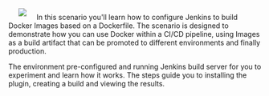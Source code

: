 <img style="float: left; padding:5px 20px 5px 20px" src="https://user-images.githubusercontent.com/21102559/39315185-0d9230fe-4944-11e8-9660-0d23401d30ca.png">

In this scenario you'll learn how to configure Jenkins to build Docker Images based on a Dockerfile. The scenario is designed to demonstrate how you can use Docker within a CI/CD pipeline, using Images as a build artifact that can be promoted to different environments and finally production.

The environment pre-configured and running Jenkins build server for you to experiment and learn how it works. The steps guide you to installing the plugin, creating a build and viewing the results.
